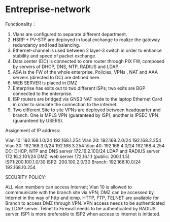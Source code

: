 # Entreprise-network
Functionality：

1.	Vlans are configured to separate different department.
2.	HSRP + PV-STP are deployed in local exchange to realize the gateway redundancy and load balancing.
3.	Ethernet-channel is used between 2 layer-3 switch in order to enhance stability and speed of packet exchange.
4.	Data center (DC) is connected to core router through PIX FW, composed by servers of DHCP, DNS, NTP, RADIUS and LDAP.
5.	ASA is the FW of the whole enterprise, Policies, VPNs , NAT and AAA servers (directed to DC) are defined here.
6.	WEB SERVER is placed in DMZ 
7.	Enterprise has exits out to two different ISPs; two exits are BGP connected to the enterprise.
8.	ISP routers are bridged via GNS3 NAT node to the laptop Ethernet Card in order to simulate the connection to the internet.
9.	Two different Site to site VPNs are deployed between headquarter and branch. One is MPLS VPN (guaranteed by ISP), another is IPSEC VPN     (guaranteed by USERS).

Assignment of IP address:

Vlan 10: 192.168.1.0/24 192.168.1.254
Vlan 20: 192.168.2.0/24 192.168.2.254
Vlan 30: 192.168.3.0/24 192.168.3.254
Vlan 40: 192.168.4.0/24 192.168.4.254
DC: DHCP, NTP and DNS server 172.16.2.100/24
LDAP and RADIUS server 172.16.2.101/24
DMZ: web server 172.16.1.1 (public: 200.1.1.5)
ISP1:200.100.1.0/30
ISP2: 200.100.2.0/30
Branch: 192.168.10.0/24 192.168.10.254

SECURITY POLICY: 

ALL vlan members can access Internet;
Vlan 10 is allowed to commmunicate with the branch site via VPN;
DMZ can be accessed by Internet in the way of http and icmp.
HTTP, FTP, TELNET are available for Branch to access DMZ through VPN.
VPN access needs to be authenticated by LDAP server.
Telnet to Firewall needs to be authenticated by RADIUS server.
ISP1 is more preferable to ISP2 when access to internet is initiated.
